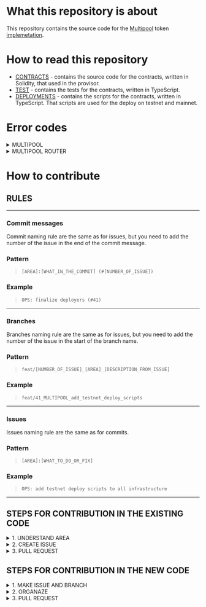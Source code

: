 # What this repository is about

This repository contains the source code for the [Multipool](https://arcanum.to/whitepaper.pdf) token [implemetation](https://github.com/provisorDAO/core-contracts/blob/master/contracts/etf/Multipool.sol). 

# How to read this repository

- [CONTRACTS](https://github.com/provisorDAO/core-contracts/tree/master/contracts) - contains the source code for the contracts, written in Solidity, that used in the provisor.
- [TEST](https://github.com/provisorDAO/core-contracts/tree/master/test) - contains the tests for the contracts, written in TypeScript.
- [DEPLOYMENTS](https://github.com/provisorDAO/core-contracts/tree/master/scripts) - contains the scripts for the contracts, written in TypeScript. That scripts are used for the deploy on testnet and mainnet.

# Error codes

<details>
    <summary> MULTIPOOL </summary> All messages are in format "MULTIPOOL: error_code"

| Error code | description | Reason |
| --- | --- | --- |
| DO | Deviation of asset overflows limit | Probably you are trying to perform an action that depegs pool too much | 
| QE | Burn quantity exceeded | Your action tries to take out more quantity than multipoll has | 
| ZS | Zero share | This error can appear if there is zero shares to mint by your action | 
| CF | Curve calculation failed | This error is probably unreachable and means that there are no proper quantity on curve | 
| ZP | Zero price | Prive of the asset that is used by the action is unset | 
| ZT | Zero target share | Target share of the asset that is used by the action is unset or zero (reduced) | 
| IQ | Insufficient quantity | Operation requires more tokens to supply to contract | 
| SA | Same assets | Probably you are trying to swap token on itself | 
| PA | Price authority only | This operation requires you to have price setting permissions | 
| TA | Target share authority only | This operation requires you to have target share setting permissions | 
| WA | Withdraw authority only | This operation requires you to have withdrawal permissions | 
| TF | Token transfer failed | This error occures if transfer of ERC20 token returns false | 
| IA | Invalid authority | Occures if zero address is specified as an authority | 
</details>
<details>
    <summary> MULTIPOOL ROUTER </summary> All messages are in format "MULTIPOOL_ROUTER: error_code"

| Error code | description | Reason |
| --- | --- | --- |
| SE | Slippage exceeded | Transaction's quantity doesn't suit provided slippage | 
| DE | Deadline exceeded | Specified deadline exceeded | 
| NS | No shares | Etf doesn't have any shares minted, router can't work with this, you need to make price initialising manually through multipool | 
</details>

# How to contribute

## RULES
-----------------
### Commit messages
Commit naming rule are the same as for issues, but you need to add the number of the issue in the end of the commit message.

### Pattern
>`[AREA]:[WHAT_IN_THE_COMMIT] (#[NUMBER_OF_ISSUE])`

### Example
>`OPS: finalize deployers (#41)`

-----------------
### Branches
Branches naming rule are the same as for issues, but you need to add the number of the issue in the start of the branch name.

### Pattern
>`feat/[NUMBER_OF_ISSUE]_[AREA]_[DESCRIPTION_FROM_ISSUE]`

### Example
>`feat/41_MULTIPOOL_add_testnet_deploy_scripts`

-----------------

### Issues
Issues naming rule are the same as for commits.

### Pattern
>`[AREA]:[WHAT_TO_DO_OR_FIX]`

### Example
>`OPS: add testnet deploy scripts to all infrastructure`

____________________


## STEPS FOR CONTRIBUTION IN THE EXISTING CODE

<details>
    <summary> 1. UNDERSTAND AREA </summary> Understand in which part of the contracts there is a code that you want to change

| Area | Description |
| --- | --- |
| Multipool | The Multipool token core contract|
| MultipoolMath | The code part responsible for all multipool mathemathical computations |
| MultipoolRouter | Router contract that is used to get dafault interactions with core |
| OPS | The deployers, actions and tools |
| FOUNDRY | For foundry things like adding libraries |
    
</details>

<details>
    <summary> 2. CREATE ISSUE </summary> Create a new issue in the repository with the description of the problem and the solution.
    Then make new branch from the master branch with the name of the issue.
</details>

<details>
    <summary> 3. PULL REQUEST </summary> Make changes in the code and commit them.
    Then open a pull request to the master branch. After that, the pull request will be reviewed and <strong>rebased</strong>.
</details>

## STEPS FOR CONTRIBUTION IN THE NEW CODE

<details>
    <summary> 1. MAKE ISSUE AND BRANCH </summary> 
    <p>Create a new issue in the repository with the description of the problem and the solution.</p>
    <p>Then make new branch from the master branch with the name of the issue.</p>
</details>

<details>
    <summary> 2. ORGANAZE </summary> 
    <p>
        Make a new folder in the <strong>contracts</strong> folder with the name of the new part of provisior.
    </p>
    <p>
        Then make a new folder in the <strong>test</strong> folder with the name of the new code. With test cases for the new code.
    </p>
    <p>
        Then make a new folder in the <strong>deployments</strong> folder with the name of the new code. With deployers and verifiers.
    </p>
</details>

<details>
    <summary> 3. PULL REQUEST </summary>
    <p>Make changes in the code and commit them.</p>
    <p>Then open a pull request to the master branch. After that, the pull request will be reviewed and <strong>rebased</strong>.</p>
</details>
